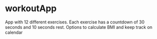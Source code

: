 # workoutApp
App with 12 different exercises. Each exercise has a countdown of 30 seconds and 10 seconds rest. 
Options to calculate BMI and keep track on calendar
